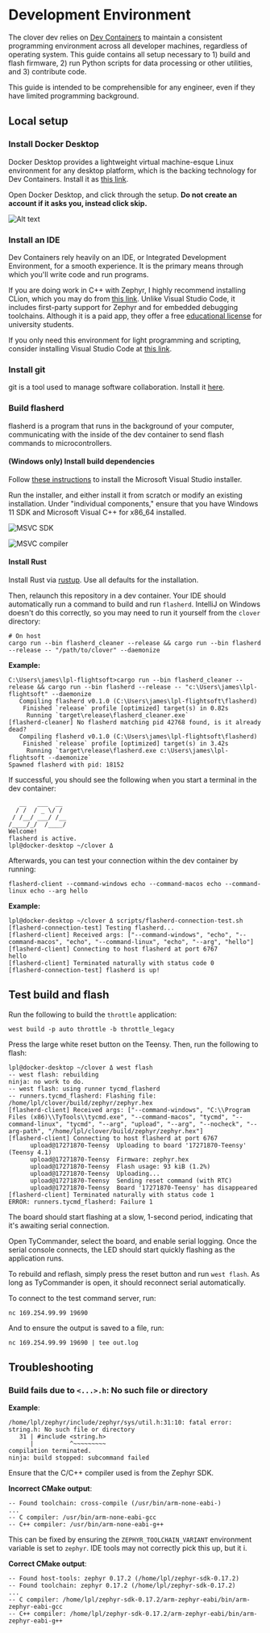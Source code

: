 # Development Environment

The clover dev relies on [Dev Containers](https://containers.dev/) to maintain a consistent programming environment
across all developer machines, regardless of operating system. This guide contains all setup necessary
to 1) build and flash firmware, 2) run Python scripts for data processing or other utilities, and 3)
contribute code.

This guide is intended to be comprehensible for any engineer, even if they have limited programming
background.

## Local setup
    
### Install Docker Desktop

Docker Desktop provides a lightweight virtual machine-esque Linux environment for any desktop platform,
which is the backing technology for Dev Containers. Install it
as [this link](https://www.docker.com/products/docker-desktop/).

Open Docker Desktop, and click through the setup. **Do not create an account if it asks you, instead click skip.**

![Alt text](docker-setup.png)

### Install an IDE

Dev Containers rely heavily on an IDE, or Integrated Development Environment, for a smooth experience.
It is the primary means through which you'll write code and run programs.

If you are doing work in C++ with Zephyr, I highly recommend installing CLion, which you may do
from [this link](https://www.jetbrains.com/clion/download). Unlike Visual Studio Code,
it includes first-party support for Zephyr and for embedded debugging toolchains. Although it is
a paid app, they offer a free [educational license](https://www.jetbrains.com/shop/eform/students) for university
students.

If you only need this environment for light programming and scripting, consider installing Visual Studio Code
at [this link](https://code.visualstudio.com/download).

### Install git

git is a tool used to manage software collaboration. Install it [here](https://git-scm.com/install/). 

### Build flasherd

flasherd is a program that runs in the background of your computer, communicating with the inside of the dev container to send flash commands to microcontrollers.

#### (Windows only) Install build dependencies

Follow [these instructions](https://learn.microsoft.com/en-us/cpp/build/vscpp-step-0-installation?view=msvc-170#visual-studio-2022-installation) to install the Microsoft Visual Studio installer.

Run the installer, and either install it from scratch or modify an existing installation. Under "individual
components," ensure that you have Windows 11 SDK and Microsoft Visual C++ for x86_64 installed.

![MSVC SDK](msvc-sdk.png)

![MSVC compiler](msvc-compiler.png)

#### Install Rust

Install Rust via [rustup](https://rustup.rs/). Use all defaults for the installation.

Then, relaunch this repository in a dev container. Your IDE should automatically run a command to build and run
`flasherd`. IntelliJ on Windows doesn't do this correctly, so you may need to run it yourself from the `clover`
directory:

```shell
# On host
cargo run --bin flasherd_cleaner --release && cargo run --bin flasherd --release -- "/path/to/clover" --daemonize
```

**Example:**

```text
C:\Users\james\lpl-flightsoft>cargo run --bin flasherd_cleaner --release && cargo run --bin flasherd --release -- "c:\Users\james\lpl-flightsoft" --daemonize
   Compiling flasherd v0.1.0 (C:\Users\james\lpl-flightsoft\flasherd)
    Finished `release` profile [optimized] target(s) in 0.82s
     Running `target\release\flasherd_cleaner.exe`
[flasherd-cleaner] No flasherd matching pid 42768 found, is it already dead?
   Compiling flasherd v0.1.0 (C:\Users\james\lpl-flightsoft\flasherd)
    Finished `release` profile [optimized] target(s) in 3.42s
     Running `target\release\flasherd.exe c:\Users\james\lpl-flightsoft --daemonize`
Spawned flasherd with pid: 18152
```

If successful, you should see the following when you start a terminal in the dev container:

```text
   __   ___  __
  / /  / _ \/ /                                                                                                                                                                                                                                                                                                     
 / /__/ ___/ /__                                                                                                                                                                                                                                                                                                    
/____/_/  /____/                                                                                                                                                                                                                                                                                                    
Welcome!                                                                                                                                                                                                                                                                                                            
flasherd is active.
lpl@docker-desktop ~/clover Δ 
```

Afterwards, you can test your connection within the dev container by running:

```shell
flasherd-client --command-windows echo --command-macos echo --command-linux echo --arg hello
```

**Example:**

```
lpl@docker-desktop ~/clover Δ scripts/flasherd-connection-test.sh
[flasherd-connection-test] Testing flasherd...
[flasherd-client] Received args: ["--command-windows", "echo", "--command-macos", "echo", "--command-linux", "echo", "--arg", "hello"]
[flasherd-client] Connecting to host flasherd at port 6767
hello
[flasherd-client] Terminated naturally with status code 0
[flasherd-connection-test] flasherd is up!
```

## Test build and flash

Run the following to build the `throttle` application:

```shell
west build -p auto throttle -b throttle_legacy
```

Press the large white reset button on the Teensy. Then, run the following to flash:

```text
lpl@docker-desktop ~/clover Δ west flash                                                                                                                                                                                                                                                                            
-- west flash: rebuilding
ninja: no work to do.                                                                                                                                                                                                                                                                                               
-- west flash: using runner tycmd_flasherd
-- runners.tycmd_flasherd: Flashing file: /home/lpl/clover/build/zephyr/zephyr.hex                                                                                                                                                                                                                                  
[flasherd-client] Received args: ["--command-windows", "C:\\Program Files (x86)\\TyTools\\tycmd.exe", "--command-macos", "tycmd", "--command-linux", "tycmd", "--arg", "upload", "--arg", "--nocheck", "--arg-path", "/home/lpl/clover/build/zephyr/zephyr.hex"]                                                    
[flasherd-client] Connecting to host flasherd at port 6767
      upload@17271870-Teensy  Uploading to board '17271870-Teensy' (Teensy 4.1)
      upload@17271870-Teensy  Firmware: zephyr.hex
      upload@17271870-Teensy  Flash usage: 93 kiB (1.2%)
      upload@17271870-Teensy  Uploading...
      upload@17271870-Teensy  Sending reset command (with RTC)
      upload@17271870-Teensy  Board '17271870-Teensy' has disappeared
[flasherd-client] Terminated naturally with status code 1
ERROR: runners.tycmd_flasherd: Failure 1
```

The board should start flashing at a slow, 1-second period, indicating that it's awaiting serial connection.

Open TyCommander, select the board, and enable serial logging. Once the serial console connects, the LED should start
quickly flashing as the application runs.

To rebuild and reflash, simply press the reset button and run `west flash`. As long as TyCommander is open, it should
reconnect serial automatically.

To connect to the test command server, run:

```shell
nc 169.254.99.99 19690
```

And to ensure the output is saved to a file, run:

```shell
nc 169.254.99.99 19690 | tee out.log
```

## Troubleshooting

### Build fails due to `<...>.h`: No such file or directory

**Example**:

```text
/home/lpl/zephyr/include/zephyr/sys/util.h:31:10: fatal error: string.h: No such file or directory
   31 | #include <string.h>
      |          ^~~~~~~~~~
compilation terminated.
ninja: build stopped: subcommand failed
```

Ensure that the C/C++ compiler used is from the Zephyr SDK.

**Incorrect CMake output**:

```text
-- Found toolchain: cross-compile (/usr/bin/arm-none-eabi-)
...
-- C compiler: /usr/bin/arm-none-eabi-gcc
-- C++ compiler: /usr/bin/arm-none-eabi-g++
```

This can be fixed by ensuring the `ZEPHYR_TOOLCHAIN_VARIANT` environment variable is set to `zephyr`. IDE tools may not
correctly pick this up, but it i.

**Correct CMake output**:

```text
-- Found host-tools: zephyr 0.17.2 (/home/lpl/zephyr-sdk-0.17.2)
-- Found toolchain: zephyr 0.17.2 (/home/lpl/zephyr-sdk-0.17.2)
...
-- C compiler: /home/lpl/zephyr-sdk-0.17.2/arm-zephyr-eabi/bin/arm-zephyr-eabi-gcc
-- C++ compiler: /home/lpl/zephyr-sdk-0.17.2/arm-zephyr-eabi/bin/arm-zephyr-eabi-g++
```
